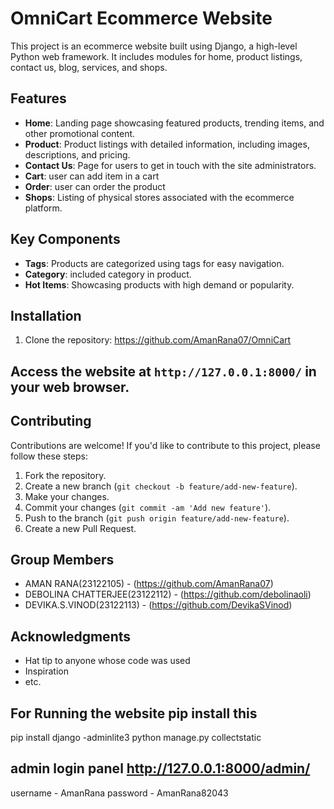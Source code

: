 # OmniCart Ecommerce Website

This project is an ecommerce website built using Django, a high-level Python web framework. It includes modules for home, product listings, contact us, blog, services, and shops.

## Features

- **Home**: Landing page showcasing featured products, trending items, and other promotional content.
- **Product**: Product listings with detailed information, including images, descriptions, and pricing.
- **Contact Us**: Page for users to get in touch with the site administrators.
- **Cart**: user can add item in a cart
- **Order**: user can order the product
- **Shops**: Listing of physical stores associated with the ecommerce platform.

## Key Components

- **Tags**: Products are categorized using tags for easy navigation.
- **Category**: included category  in  product.
- **Hot Items**: Showcasing products with high demand or popularity.


## Installation

1. Clone the repository:  https://github.com/AmanRana07/OmniCart


## Access the website at `http://127.0.0.1:8000/` in your web browser.

## Contributing

Contributions are welcome! If you'd like to contribute to this project, please follow these steps:

1. Fork the repository.
2. Create a new branch (`git checkout -b feature/add-new-feature`).
3. Make your changes.
4. Commit your changes (`git commit -am 'Add new feature'`).
5. Push to the branch (`git push origin feature/add-new-feature`).
6. Create a new Pull Request.

## Group Members

- AMAN RANA(23122105) - (https://github.com/AmanRana07)
- DEBOLINA CHATTERJEE(23122112) - (https://github.com/debolinaoli)
- DEVIKA.S.VINOD(23122113) - (https://github.com/DevikaSVinod)

## Acknowledgments

- Hat tip to anyone whose code was used
- Inspiration
- etc.

## For Running the website pip install this
pip install django -adminlite3
python manage.py collectstatic

## admin login panel  http://127.0.0.1:8000/admin/
username - AmanRana
password - AmanRana82043


